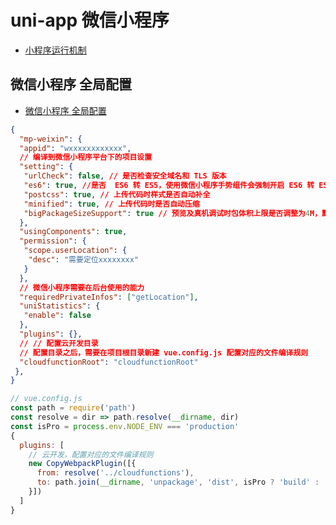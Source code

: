 # uni-app 微信小程序

- [小程序运行机制](https://developers.weixin.qq.com/miniprogram/dev/framework/runtime/operating-mechanism.html)

## 微信小程序 全局配置

- [微信小程序 全局配置](https://uniapp.dcloud.net.cn/collocation/manifest.html#mp-weixin)

``` json
{
  "mp-weixin": {
  "appid": "wxxxxxxxxxxxx",
  // 编译到微信小程序平台下的项目设置
  "setting": {
   "urlCheck": false, // 是否检查安全域名和 TLS 版本
   "es6": true, //是否  ES6 转 ES5，使用微信小程序手势组件会强制开启 ES6 转 ES5
   "postcss": true, // 上传代码时样式是否自动补全
   "minified": true, // 上传代码时是否自动压缩
   "bigPackageSizeSupport": true // 预览及真机调试时包体积上限是否调整为4M，默认为true（HBuilderX 3.5.5+）
  },
  "usingComponents": true,
  "permission": {
   "scope.userLocation": {
    "desc": "需要定位xxxxxxxx"
   }
  },
  // 微信小程序需要在后台使用的能力
  "requiredPrivateInfos": ["getLocation"],
  "uniStatistics": {
   "enable": false
  },
  "plugins": {},
  // // 配置云开发目录
  // 配置目录之后，需要在项目根目录新建 vue.config.js 配置对应的文件编译规则
  "cloudfunctionRoot": "cloudfunctionRoot"
 },
}
```

``` js
// vue.config.js
const path = require('path')
const resolve = dir => path.resolve(__dirname, dir)
const isPro = process.env.NODE_ENV === 'production'
{
  plugins: [
    // 云开发，配置对应的文件编译规则
    new CopyWebpackPlugin([{
      from: resolve('../cloudfunctions'),
      to: path.join(__dirname, 'unpackage', 'dist', isPro ? 'build' : 'dev', process.env.UNI_PLATFORM, 'cloudfunctions')
    }])
  ]
}
```
